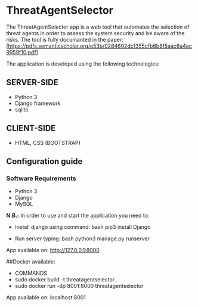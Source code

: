 # ThreatAgentSelector

The ThreatAgentSelector app is a web tool that automates the selection of threat agents in order to assess the system security and be aware of the risks.
The tool is fully documanted in the paper:  
[https://pdfs.semanticscholar.org/e53b/0284602dcf355cfb6b8f5aac6a4ac9959f10.pdf]

The application is developed using the following technologies:

## SERVER-SIDE
* Python 3
* Django framework
* sqlite
## CLIENT-SIDE
* HTML, CSS (BOOTSTRAP)

## Configuration guide
### Software Requirements

* Python 3
* Django
* MySQL

**N.B.:** In order to use and start the application you need to:

* Install django using command: bash pip3 install Django

* Run server typing: bash python3 manage.py runserver

App available on: http://127.0.0.1:8000

##Docker available:
* COMMANDS
* sudo docker build -t threatagentselector .
* sudo docker run -dp 8001:8000 threatagentselector

App available on: localhost:8001

